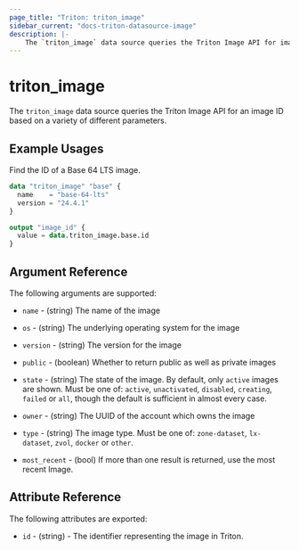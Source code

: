 ```yaml
---
page_title: "Triton: triton_image"
sidebar_current: "docs-triton-datasource-image"
description: |-
    The `triton_image` data source queries the Triton Image API for image IDs.
---
```


# triton\_image

The `triton_image` data source queries the Triton Image API for an image ID based on a variety of different parameters.

## Example Usages

Find the ID of a Base 64 LTS image.

```terraform
data "triton_image" "base" {
  name    = "base-64-lts"
  version = "24.4.1"
}

output "image_id" {
  value = data.triton_image.base.id
}
```

## Argument Reference

The following arguments are supported:

* `name` - (string) The name of the image

* `os` - (string) The underlying operating system for the image

* `version` - (string) The version for the image

* `public` - (boolean) Whether to return public as well as private images

* `state` - (string) The state of the image. By default, only `active` images are shown. Must be one of: `active`, `unactivated`, `disabled`, `creating`, `failed` or `all`, though the default is sufficient in almost every case.

* `owner` - (string) The UUID of the account which owns the image

* `type` - (string) The image type. Must be one of: `zone-dataset`, `lx-dataset`, `zvol`, `docker` or `other`.

* `most_recent` - (bool) If more than one result is returned, use the most recent Image.

## Attribute Reference

The following attributes are exported:

* `id` - (string) - The identifier representing the image in Triton.

